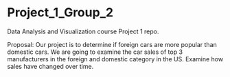 # Project_1_Group_2
Data Analysis and Visualization course Project 1 repo.  

Proposal:
Our project is to determine if foreign cars are more popular than domestic cars. 
We are going to examine the car sales of top 3 manufacturers in the foreign and domestic category in the US.  Examine how sales have changed over time.  
